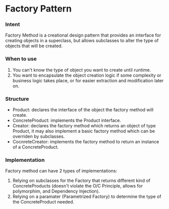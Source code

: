 # Factory Pattern

### Intent

Factory Method is a creational design pattern that provides an interface for creating objects in a superclass, but allows subclasses to alter the type of objects that will be created.

### When to use

1. You can't know the type of object you want to create until runtime.
2. You want to encapsulate the object creation logic if some complexity or business logic takes place, or for easier extraction and modification later on.

### Structure

- Product: declares the interface of the object the factory method will create.
- ConcreteProduct: implements the Product interface.
- Creator: declares the factory method which returns an object of type Product, it may also implement a basic factory method which can be overriden by subclasses.
- CocnreteCreator: implements the factory method to return an instance of a ConcreteProduct.

### Implementation

Factory method can have 2 types of implementations:

1. Relying on subclasses for the Factory that returns different kind of ConcreteProducts (doesn't violate the O/C Principle, allows for polymorphim, and Dependency Injection).
2. Relying on a paramater (Parametrized Factory) to determine the type of the ConcreteProduct needed.
